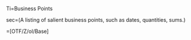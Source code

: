 Ti=Business Points

sec=(A listing of salient business points, such as dates, quantities, sums.)

=[OTF/Z/ol/Base]
